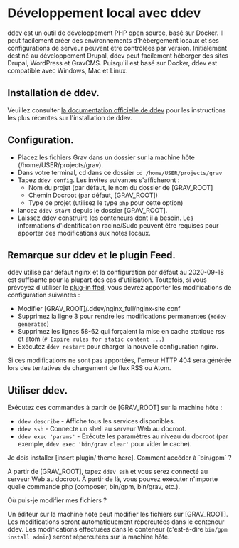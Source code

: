 <h1 class="rem">Développement local avec ddev</h1>

[ddev](https://ddev.readthedocs.io/) est un outil de développement PHP open source, basé sur Docker. Il peut facilement créer des environnements d'hébergement locaux et ses configurations de serveur peuvent être contrôlées par version. Initialement destiné au développement Drupal, ddev peut facilement héberger des sites Drupal, WordPress et GravCMS. Puisqu'il est basé sur Docker, ddev est compatible avec Windows, Mac et Linux.

<h2 id="Installation de ddev">Installation de ddev.
<a href="#Installation de ddev" class="toc-anchor after"></a></h2>

Veuillez consulter [la documentation officielle de ddev](https://ddev.readthedocs.io/en/latest/) pour les instructions les plus récentes sur l'installation de ddev.

<h2 id="Configuration">Configuration.
<a href="#Configuration" class="toc-anchor after"></a></h2>

* Placez les fichiers Grav dans un dossier sur la machine hôte (/home/USER/projects/grav).
* Dans votre terminal, cd dans ce dossier `cd /home/USER/projects/grav`
* Tapez `ddev config`. Les invites suivantes s'afficheront :
    * Nom du projet (par défaut, le nom du dossier de [GRAV_ROOT]
    * Chemin Docroot (par défaut, [GRAV_ROOT])
    * Type de projet (utilisez le type `php` pour cette option)
* lancez `ddev start` depuis le dossier [GRAV_ROOT].
* Laissez ddev construire les conteneurs dont il a besoin. Les informations d'identification racine/Sudo peuvent être requises pour apporter des modifications aux hôtes locaux.

<h2 id="Remarque sur ddev et le plugin Feed">Remarque sur ddev et le plugin Feed.
<a href="#Remarque sur ddev et le plugin Feed" class="toc-anchor after"></a></h2>

ddev utilise par défaut nginx et la configuration par défaut au 2020-09-18 est suffisante pour la plupart des cas d'utilisation. Toutefois, si vous prévoyez d'utiliser le [plug-in ffed](https://github.com/getgrav/grav-plugin-feed), vous devrez apporter les modifications de configuration suivantes :

* Modifier [GRAV_ROOT]/.ddev/nginx_full/nginx-site.conf
* Supprimez la ligne 3 pour rendre les modifications permanentes (`#ddev-generated`)
* Supprimez les lignes 58-62 qui forçaient la mise en cache statique rss et atom (`# Expire rules for static content ...`)
* Exécutez `ddev restart` pour charger la nouvelle configuration nginx.

Si ces modifications ne sont pas apportées, l'erreur HTTP 404 sera générée lors des tentatives de chargement de flux RSS ou Atom.

<h2 id="Utiliser ddev">Utiliser ddev.
<a href="#Utiliser ddev" class="toc-anchor after"></a></h2>

Exécutez ces commandes à partir de [GRAV_ROOT] sur la machine hôte :

* `ddev describe` - Affiche tous les services disponibles.
* `ddev ssh` - Connecte un shell au serveur Web au docroot.
* `ddev exec 'params'` - Exécute les paramètres au niveau du docroot (par exemple, `ddev exec 'bin/grav clear'` pour vider le cache). 

<div class="notice defaut">
Je dois installer [insert plugin/ theme here]. Comment accéder à `bin/gpm` ?
</div>

À partir de [GRAV_ROOT], tapez `ddev ssh` et vous serez connecté au serveur Web au docroot. À partir de là, vous pouvez exécuter n'importe quelle commande php (composer, bin/gpm, bin/grav, etc.).

<div class="notice defaut">
Où puis-je modifier mes fichiers ?
</div>

Un éditeur sur la machine hôte peut modifier les fichiers sur [GRAV_ROOT]. Les modifications seront automatiquement répercutées dans le conteneur ddev. Les modifications effectuées dans le conteneur (c'est-à-dire `bin/gpm install admin`) seront répercutées sur la machine hôte.

